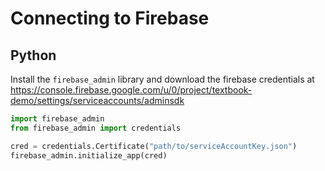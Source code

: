 # Connecting to Firebase



## Python

Install the `firebase_admin` library and download the firebase credentials at <https://console.firebase.google.com/u/0/project/textbook-demo/settings/serviceaccounts/adminsdk>

```python
import firebase_admin
from firebase_admin import credentials

cred = credentials.Certificate("path/to/serviceAccountKey.json")
firebase_admin.initialize_app(cred)
```